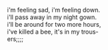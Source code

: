 i'm feeling sad, i'm feeling down.  
i'll pass away in my night gown.  
i'll be around for two more hours,  
i've killed a bee, it's in my trous-  
ers;;;;
